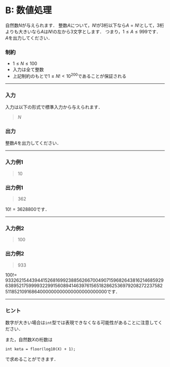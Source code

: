 <script type="text/x-mathjax-config">MathJax.Hub.Config({tex2jax:{inlineMath:[['\$','\$'],['\\(','\\)']],processEscapes:true},CommonHTML: {matchFontHeight:false}});</script>
<script type="text/javascript" async src="https://cdnjs.cloudflare.com/ajax/libs/mathjax/2.7.1/MathJax.js?config=TeX-MML-AM_CHTML"></script>

# B: 数値処理

自然数$N$が与えられます．
整数$A$について，$N!$が$3$桁以下なら$A=N!$として，$3$桁よりも大きいなら$A$は$N!$の左から$3$文字とします．
つまり，$1\le A\le 999$です．
$A$を出力してください．

### 制約
- $1\le N\le 100$
- 入力は全て整数
- 上記制約のもとで$1\le N!<10^{200}$であることが保証される

---

### 入力
入力は以下の形式で標準入力から与えられます．
> $N$  

### 出力
整数$A$を出力してください．

---

### 入力例1
> 10

### 出力例1
> 362  

$10!=3628800$です．

---

### 入力例2
> 100  

### 出力例2
> 933

$100!=$ 93326215443944152681699238856266700490715968264381621468592963895217599993229915608941463976156518286253697920827223758251185210916864000000000000000000000000です．

---

### ヒント
数字が大きい場合は`int`型では表現できなくなる可能性があることに注意してください．

また，自然数$X$の桁数は
```
int keta = floor(log10(X) + 1);
```
で求めることができます．




